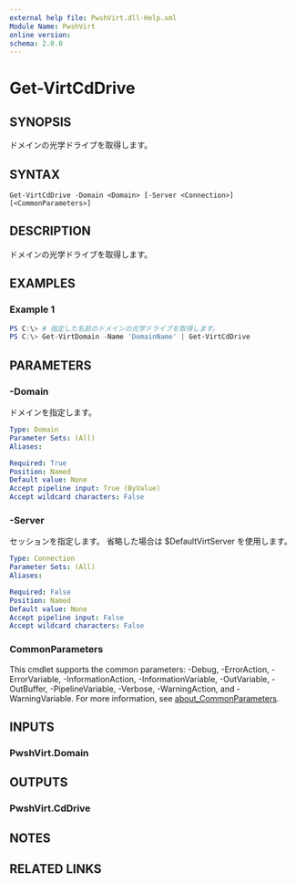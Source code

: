 ```yaml
---
external help file: PwshVirt.dll-Help.xml
Module Name: PwshVirt
online version:
schema: 2.0.0
---
```


# Get-VirtCdDrive

## SYNOPSIS
ドメインの光学ドライブを取得します。

## SYNTAX

```
Get-VirtCdDrive -Domain <Domain> [-Server <Connection>] [<CommonParameters>]
```

## DESCRIPTION
ドメインの光学ドライブを取得します。

## EXAMPLES

### Example 1
```powershell
PS C:\> # 指定した名前のドメインの光学ドライブを取得します。
PS C:\> Get-VirtDomain -Name 'DomainName' | Get-VirtCdDrive
```

## PARAMETERS

### -Domain
ドメインを指定します。

```yaml
Type: Domain
Parameter Sets: (All)
Aliases:

Required: True
Position: Named
Default value: None
Accept pipeline input: True (ByValue)
Accept wildcard characters: False
```

### -Server
セッションを指定します。
省略した場合は $DefaultVirtServer を使用します。

```yaml
Type: Connection
Parameter Sets: (All)
Aliases:

Required: False
Position: Named
Default value: None
Accept pipeline input: False
Accept wildcard characters: False
```

### CommonParameters
This cmdlet supports the common parameters: -Debug, -ErrorAction, -ErrorVariable, -InformationAction, -InformationVariable, -OutVariable, -OutBuffer, -PipelineVariable, -Verbose, -WarningAction, and -WarningVariable. For more information, see [about_CommonParameters](http://go.microsoft.com/fwlink/?LinkID=113216).

## INPUTS

### PwshVirt.Domain

## OUTPUTS

### PwshVirt.CdDrive

## NOTES

## RELATED LINKS
